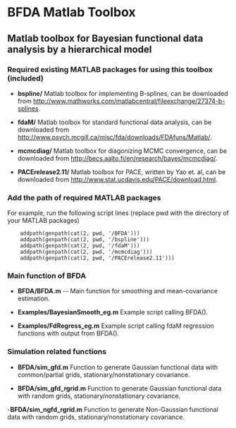 
BFDA Matlab Toolbox
===================

## Matlab toolbox for Bayesian functional data analysis by a hierarchical model

### Required existing MATLAB packages for using this toolbox (included)

- **bspline/**
Matlab toolbox for implementing B-splines, can be downloaded from http://www.mathworks.com/matlabcentral/fileexchange/27374-b-splines.

- **fdaM/**
Matlab toolbox for standard functional data analysis, can be downloaded from http://www.psych.mcgill.ca/misc/fda/downloads/FDAfuns/Matlab/.

- **mcmcdiag/**
Matlab toolbox for diagonizing MCMC convergence, can be downloaded from http://becs.aalto.fi/en/research/bayes/mcmcdiag/.

- **PACErelease2.11/**
Matlab toolbox for PACE, written by Yao et. al, can be downloaded from http://www.stat.ucdavis.edu/PACE/download.html.

### Add the path of required MATLAB packages 
For example, run the following script lines (replace pwd with the directory of your MATLAB packages)
```
	addpath(genpath(cat(2, pwd, '/BFDA')))
	addpath(genpath(cat(2, pwd, '/bspline')))
	addpath(genpath(cat(2, pwd, '/fdaM'))) 
	addpath(genpath(cat(2, pwd, '/mcmcdiag'))) 
	addpath(genpath(cat(2, pwd, '/PACErelease2.11')))  
```

### Main function of BFDA
- **BFDA/BFDA.m**
-- Main function for smoothing and mean-covariance estimation.

- **Examples/BayesianSmooth_eg.m**
Example script calling BFDA().

- **Examples/FdRegress_eg.m**
Example script calling fdaM regression functions with output from BFDA().

### Simulation related functions
- **BFDA/sim_gfd.m**
Function to generate Gaussian functional data with common/partial grids, stationary/nonstationary covariance.

- **BFDA/sim_gfd_rgrid.m**
Function to generate Gaussian functional data with random grids, stationary/nonstationary covariance.

-**BFDA/sim_ngfd_rgrid.m**
Function to generate Non-Gaussian functional data with random grids,  stationary/nonstationary covariance.


